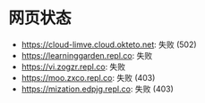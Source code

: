 # 网页状态
- https://cloud-limve.cloud.okteto.net: 失败 (502)
- https://learninggarden.repl.co: 失败
- https://vi.zogzr.repl.co: 失败
- https://moo.zxco.repl.co: 失败 (403)
- https://mization.edpjg.repl.co: 失败 (403)
